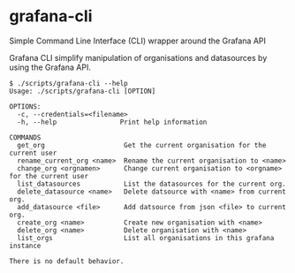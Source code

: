 # grafana-cli
Simple Command Line Interface (CLI) wrapper around the Grafana API

Grafana CLI simplify manipulation of organisations and datasources by using the
Grafana API.

```
$ ./scripts/grafana-cli --help 
Usage: ./scripts/grafana-cli [OPTION]

OPTIONS:
  -c, --credentials=<filename> 
  -h, --help                Print help information

COMMANDS
  get_org                    Get the current organisation for the current user
  rename_current_org <name>  Rename the current organisation to <name>
  change_org <orgnamen>      Change current organisation to <orgname> for the current user
  list_datasources           List the datasources for the current org. 
  delete_datasource <name>   Delete datsource with <name> from current org.       
  add_datasource <file>      Add datsource from json <file> to current org.       
  create_org <name>          Create new organisation with <name>
  delete_org <name>          Delete organisation with <name>
  list_orgs                  List all organisations in this grafana instance
  
There is no default behavior. 
```
